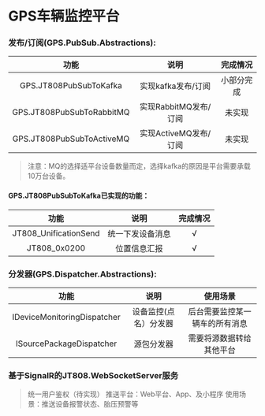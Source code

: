 # GPS车辆监控平台



### 发布/订阅(GPS.PubSub.Abstractions):
| 功能 | 说明 | 完成情况 |
|:-------:|:-------:|:-------:|
| GPS.JT808PubSubToKafka | 实现kafka发布/订阅 | 小部分完成 |
| GPS.JT808PubSubToRabbitMQ | 实现RabbitMQ发布/订阅 | 未实现 |
| GPS.JT808PubSubToActiveMQ | 实现ActiveMQ发布/订阅 | 未实现 |

> 注意：MQ的选择适平台设备数量而定，选择kafka的原因是平台需要承载10万台设备。

#### GPS.JT808PubSubToKafka已实现的功能：
| 功能 | 说明 | 完成情况 |
|:-------:|:-------:|:-------:|
| JT808_UnificationSend | 统一下发设备消息 | √ |
| JT808_0x0200 | 位置信息汇报 | √ |

### 分发器(GPS.Dispatcher.Abstractions):
| 功能 | 说明 | 使用场景 |
|:-------:|:-------:|:-------:|
| IDeviceMonitoringDispatcher | 设备监控(点名）分发器 | 后台需要监控某一辆车的所有消息 |
| ISourcePackageDispatcher | 源包分发器 | 需要将源数据转给其他平台 |

### 基于SignalR的JT808.WebSocketServer服务
> 统一用户鉴权（待实现）
推送平台：Web平台、App、及小程序
使用场景：推送设备报警状态、胎压预警等


